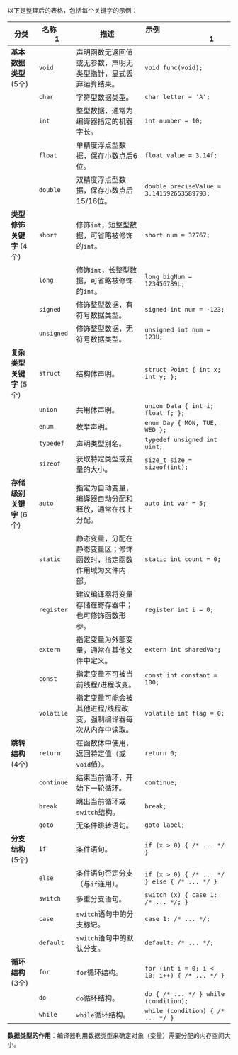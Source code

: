 以下是整理后的表格，包括每个关键字的示例：


| 分类                     | 名称         1 | 描述                                                               | 示例                                                               1 |
| ------------------------ | -------------------- | ------------------------------------------------------------------ | ---------------------------------------------------------------------------------------------------- |
| **基本数据类型** (5个)   | `void`               | 声明函数无返回值或无参数，声明无类型指针，显式丢弃运算结果。       | `void func(void);`                                                                                   |
|                          | `char`               | 字符型数据类型。                                                   | `char letter = 'A';`                                                                                 |
|                          | `int`                | 整型数据，通常为编译器指定的机器字长。                             | `int number = 10;`                                                                                   |
|                          | `float`              | 单精度浮点型数据，保存小数点后6位。                                | `float value = 3.14f;`                                                                               |
|                          | `double`             | 双精度浮点型数据，保存小数点后15/16位。                            | `double preciseValue = 3.141592653589793;`                                                           |
| **类型修饰关键字** (4个) | `short`              | 修饰`int`，短整型数据，可省略被修饰的`int`。                       | `short num = 32767;`                                                                                 |
|                          | `long`               | 修饰`int`，长整型数据，可省略被修饰的`int`。                       | `long bigNum = 123456789L;`                                                                          |
|                          | `signed`             | 修饰整型数据，有符号数据类型。                                     | `signed int num = -123;`                                                                             |
|                          | `unsigned`           | 修饰整型数据，无符号数据类型。                                     | `unsigned int num = 123U;`                                                                           |
| **复杂类型关键字** (5个) | `struct`             | 结构体声明。                                                       | `struct Point { int x; int y; };`                                                                    |
|                          | `union`              | 共用体声明。                                                       | `union Data { int i; float f; };`                                                                    |
|                          | `enum`               | 枚举声明。                                                         | `enum Day { MON, TUE, WED };`                                                                        |
|                          | `typedef`            | 声明类型别名。                                                     | `typedef unsigned int uint;`                                                                         |
|                          | `sizeof`             | 获取特定类型或变量的大小。                                         | `size_t size = sizeof(int);`                                                                         |
| **存储级别关键字** (6个) | `auto`               | 指定为自动变量，编译器自动分配和释放，通常在栈上分配。             | `auto int var = 5;`                                                                                  |
|                          | `static`             | 静态变量，分配在静态变量区；修饰函数时，指定函数作用域为文件内部。 | `static int count = 0;`                                                                              |
|                          | `register`           | 建议编译器将变量存储在寄存器中；也可修饰函数形参。                 | `register int i = 0;`                                                                                |
|                          | `extern`             | 指定变量为外部变量，通常在其他文件中定义。                         | `extern int sharedVar;`                                                                              |
|                          | `const`              | 指定变量不可被当前线程/进程改变。                                  | `const int constant = 100;`                                                                          |
|                          | `volatile`           | 指定变量可能会被其他进程/线程改变，强制编译器每次从内存中读取。    | `volatile int flag = 0;`                                                                             |
| **跳转结构** (4个)       | `return`             | 在函数体中使用，返回特定值（或`void`值）。                         | `return 0;`                                                                                          |
|                          | `continue`           | 结束当前循环，开始下一轮循环。                                     | `continue;`                                                                                          |
|                          | `break`              | 跳出当前循环或`switch`结构。                                       | `break;`                                                                                             |
|                          | `goto`               | 无条件跳转语句。                                                   | `goto label;`                                                                                        |
| **分支结构** (5个)       | `if`                 | 条件语句。                                                         | `if (x > 0) { /* ... */ }`                                                                           |
|                          | `else`               | 条件语句否定分支（与`if`连用）。                                   | `if (x > 0) { /* ... */ } else { /* ... */ }`                                                        |
|                          | `switch`             | 多重分支语句。                                                     | `switch (x) { case 1: /* ... */; }`                                                                  |
|                          | `case`               | `switch`语句中的分支标记。                                         | `case 1: /* ... */;`                                                                                 |
|                          | `default`            | `switch`语句中的默认分支。                                         | `default: /* ... */;`                                                                                |
| **循环结构** (3个)       | `for`                | `for`循环结构。                                                    | `for (int i = 0; i < 10; i++) { /* ... */ }`                                                         |
|                          | `do`                 | `do`循环结构。                                                     | `do { /* ... */ } while (condition);`                                                                |
|                          | `while`              | `while`循环结构。                                                  | `while (condition) { /* ... */ }`                                                                    |

**数据类型的作用**：编译器利用数据类型来确定对象（变量）需要分配的内存空间大小。
